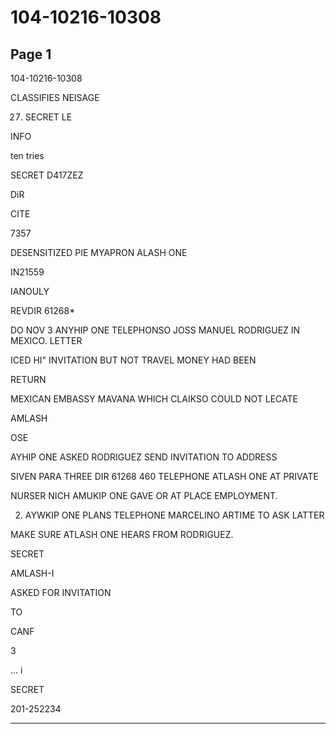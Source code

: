 # 104-10216-10308

## Page 1

104-10216-10308

CLASSIFIES NEISAGE

27. SECRET LE

INFO

ten tries

SECRET D417ZEZ

DiR

CITE

7357

DESENSITIZED PIE MYAPRON ALASH ONE

IN21559

IANOULY

REVDIR 61268*

DO NOV 3 ANYHIP ONE TELEPHONSO JOSS MANUEL RODRIGUEZ IN MEXICO. LETTER

ICED HI" INVITATION BUT NOT TRAVEL MONEY HAD BEEN

RETURN

MEXICAN EMBASSY MAVANA WHICH CLAIKSO COULD NOT LECATE

AMLASH

OSE

AYHIP ONE ASKED RODRIGUEZ SEND INVITATION TO ADDRESS

SIVEN PARA THREE DIR 61268 460 TELEPHONE ATLASH ONE AT PRIVATE

NURSER NICH AMUKIP ONE GAVE OR AT PLACE EMPLOYMENT.

2. AYWKIP ONE PLANS TELEPHONE MARCELINO ARTIME TO ASK LATTER

MAKE SURE ATLASH ONE HEARS FROM RODRIGUEZ.

SECRET

AMLASH-I

ASKED FOR INVITATION

TO

CANF

3

... i

SECRET

201-252234

---

